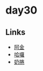 # day30

## Links

- [阿金](https://rabbittee.github.io/JavaScript30/day30/kim/)
- [哈囉](https://rabbittee.github.io/JavaScript30/day30/kirby/)
- [奶捲](https://rabbittee.github.io/JavaScript30/day30/recoil/)

